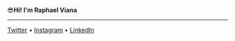 😎**Hi! I'm Raphael Viana**

---
[Twitter](twitter.com/rnvdev) • [Instagram](instagram.com/rnvdev) • [LinkedIn](linkedin.com/in/rnvdev)
